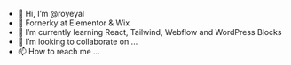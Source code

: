 - 👋 Hi, I’m @royeyal
- 👀 Fornerky at Elementor & Wix
- 🌱 I’m currently learning React, Tailwind, Webflow and WordPress Blocks
- 💞️ I’m looking to collaborate on ...
- 📫 How to reach me ...

<!---
royeyal/royeyal is a ✨ special ✨ repository because its `README.md` (this file) appears on your GitHub profile.
You can click the Preview link to take a look at your changes.
--->
